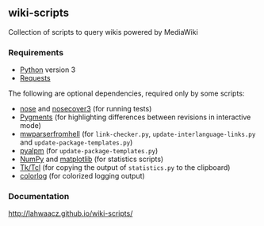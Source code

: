 ## wiki-scripts

Collection of scripts to query wikis powered by MediaWiki

### Requirements

- [Python](https://www.python.org/) version 3
- [Requests](http://python-requests.org)

The following are optional dependencies, required only by some scripts:

- [nose](https://github.com/nose-devs/nose) and [nosecover3](https://github.com/ask/nosecover3) (for running tests)
- [Pygments](http://pygments.org/) (for highlighting differences between revisions in interactive mode)
- [mwparserfromhell](https://github.com/earwig/mwparserfromhell) (for `link-checker.py`, `update-interlanguage-links.py` and `update-package-templates.py`)
- [pyalpm](https://projects.archlinux.org/users/remy/pyalpm.git/) (for `update-package-templates.py`)
- [NumPy](http://www.numpy.org/) and [matplotlib](http://matplotlib.org/) (for statistics scripts)
- [Tk/Tcl](https://docs.python.org/3.4/library/tk.html) (for copying the output of `statistics.py` to the clipboard)
- [colorlog](https://github.com/borntyping/python-colorlog) (for colorized logging output)

### Documentation

http://lahwaacz.github.io/wiki-scripts/
